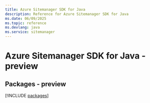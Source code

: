 ```yaml
---
title: Azure Sitemanager SDK for Java
description: Reference for Azure Sitemanager SDK for Java
ms.date: 06/09/2025
ms.topic: reference
ms.devlang: java
ms.service: sitemanager
---
```

# Azure Sitemanager SDK for Java - preview
## Packages - preview
[!INCLUDE [packages](sitemanager-index.md)]
